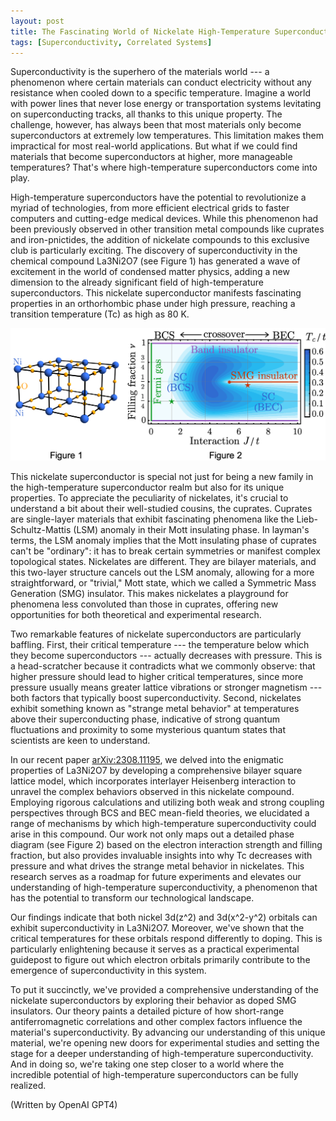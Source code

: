 ```yaml
---
layout: post
title: The Fascinating World of Nickelate High-Temperature Superconductors
tags: [Superconductivity, Correlated Systems]
---
```


Superconductivity is the superhero of the materials world --- a phenomenon where certain materials can conduct electricity without any resistance when cooled down to a specific temperature. Imagine a world with power lines that never lose energy or transportation systems levitating on superconducting tracks, all thanks to this unique property. The challenge, however, has always been that most materials only become superconductors at extremely low temperatures. This limitation makes them impractical for most real-world applications. But what if we could find materials that become superconductors at higher, more manageable temperatures? That's where high-temperature superconductors come into play.

High-temperature superconductors have the potential to revolutionize a myriad of technologies, from more efficient electrical grids to faster computers and cutting-edge medical devices. While this phenomenon had been previously observed in other transition metal compounds like cuprates and iron-pnictides, the addition of nickelate compounds to this exclusive club is particularly exciting. The discovery of superconductivity in the chemical compound La3Ni2O7 (see Figure 1) has generated a wave of excitement in the world of condensed matter physics, adding a new dimension to the already significant field of high-temperature superconductors. This nickelate superconductor manifests fascinating properties in an orthorhombic phase under high pressure, reaching a transition temperature (Tc) as high as 80 K.  

![Structure and phase digram of the nickelate superconductor.](/assets/img/figures/nickelate.png)

This nickelate superconductor is special not just for being a new family in the high-temperature superconductor realm but also for its unique properties. To appreciate the peculiarity of nickelates, it's crucial to understand a bit about their well-studied cousins, the cuprates. Cuprates are single-layer materials that exhibit fascinating phenomena like the Lieb-Schultz-Mattis (LSM) anomaly in their Mott insulating phase. In layman's terms, the LSM anomaly implies that the Mott insulating phase of cuprates can't be "ordinary": it has to break certain symmetries or manifest complex topological states. Nickelates are different. They are bilayer materials, and this two-layer structure cancels out the LSM anomaly, allowing for a more straightforward, or "trivial," Mott state, which we called a Symmetric Mass Generation (SMG) insulator. This makes nickelates a playground for phenomena less convoluted than those in cuprates, offering new opportunities for both theoretical and experimental research.

Two remarkable features of nickelate superconductors are particularly baffling. First, their critical temperature --- the temperature below which they become superconductors --- actually decreases with pressure. This is a head-scratcher because it contradicts what we commonly observe: that higher pressure should lead to higher critical temperatures, since more pressure usually means greater lattice vibrations or stronger magnetism --- both factors that typically boost superconductivity. Second, nickelates exhibit something known as "strange metal behavior" at temperatures above their superconducting phase, indicative of strong quantum fluctuations and proximity to some mysterious quantum states that scientists are keen to understand.

In our recent paper [arXiv:2308.11195](https://arxiv.org/abs/2308.11195), we delved into the enigmatic properties of La3Ni2O7 by developing a comprehensive bilayer square lattice model, which incorporates interlayer Heisenberg interaction to unravel the complex behaviors observed in this nickelate compound. Employing rigorous calculations and utilizing both weak and strong coupling perspectives through BCS and BEC mean-field theories, we elucidated a range of mechanisms by which high-temperature superconductivity could arise in this compound. Our work not only maps out a detailed phase diagram (see Figure 2) based on the electron interaction strength and filling fraction, but also provides invaluable insights into why Tc decreases with pressure and what drives the strange metal behavior in nickelates. This research serves as a roadmap for future experiments and elevates our understanding of high-temperature superconductivity, a phenomenon that has the potential to transform our technological landscape.

Our findings indicate that both nickel 3d(z^2) and 3d(x^2-y^2) orbitals can exhibit superconductivity in La3Ni2O7. Moreover, we've shown that the critical temperatures for these orbitals respond differently to doping. This is particularly enlightening because it serves as a practical experimental guidepost to figure out which electron orbitals primarily contribute to the emergence of superconductivity in this system.

To put it succinctly, we've provided a comprehensive understanding of the nickelate superconductors by exploring their behavior as doped SMG insulators. Our theory paints a detailed picture of how short-range antiferromagnetic correlations and other complex factors influence the material's superconductivity. By advancing our understanding of this unique material, we're opening new doors for experimental studies and setting the stage for a deeper understanding of high-temperature superconductivity. And in doing so, we're taking one step closer to a world where the incredible potential of high-temperature superconductors can be fully realized.

(Written by OpenAI GPT4)